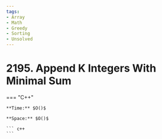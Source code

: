 ```yaml
---
tags:
- Array
- Math
- Greedy
- Sorting
- Unsolved
---
```



# 2195. Append K Integers With Minimal Sum

=== "C++"

    **Time:** $O()$

    **Space:** $O()$

    ``` c++
    ```